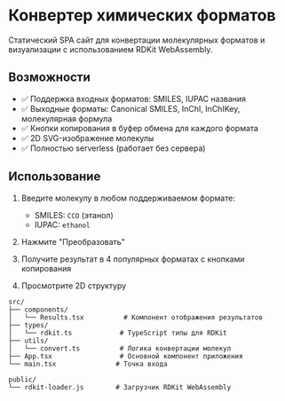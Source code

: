 # Конвертер химических форматов

Статический SPA сайт для конвертации молекулярных форматов и визуализации с использованием RDKit WebAssembly.

## Возможности

- ✅ Поддержка входных форматов: SMILES, IUPAC названия
- ✅ Выходные форматы: Canonical SMILES, InChI, InChIKey, молекулярная формула
- ✅ Кнопки копирования в буфер обмена для каждого формата
- ✅ 2D SVG-изображение молекулы
- ✅ Полностью serverless (работает без сервера)

## Использование

1. Введите молекулу в любом поддерживаемом формате:
   - SMILES: `CCO` (этанол)
   - IUPAC: `ethanol`

2. Нажмите "Преобразовать"

3. Получите результат в 4 популярных форматах с кнопками копирования

4. Просмотрите 2D структуру


```
src/
├── components/
│   └── Results.tsx          # Компонент отображения результатов
├── types/
│   └── rdkit.ts            # TypeScript типы для RDKit
├── utils/
│   └── convert.ts          # Логика конвертации молекул
├── App.tsx                 # Основной компонент приложения
└── main.tsx               # Точка входа

public/
└── rdkit-loader.js        # Загрузчик RDKit WebAssembly
``` 